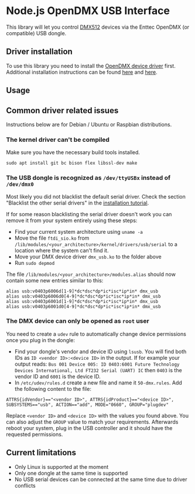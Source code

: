# Node.js OpenDMX USB Interface
This library will let you control [DMX512](https://en.wikipedia.org/wiki/DMX512) devices via the Enttec OpenDMX (or compatible) USB dongle.

## Driver installation
To use this library you need to install the [OpenDMX device driver](https://github.com/lowlander/dmx_usb_module) first. Additional installation instructions can be found [here](https://opendmx.net/index.php/LLA,_OpenDMX_USB_and_Q_Light_Controller_Tutorial) and [here](http://www.erwinrol.com/page/projects/open-dmx-usb/).

## Usage



## Common driver related issues
Instructions below are for Debian / Ubuntu or Raspbian distributions.

### The kernel driver can't be compiled
Make sure you have the necessary build tools installed.
```
sudo apt install git bc bison flex libssl-dev make
```

### The USB dongle is recognized as `/dev/ttyUSBx` instead of `/dev/dmx0`
Most likely you did not blacklist the default serial driver. Check the section "Blacklist the other serial drivers" in the [installation tutorial](https://opendmx.net/index.php/LLA,_OpenDMX_USB_and_Q_Light_Controller_Tutorial).

If for some reason blacklisting the serial driver doesn't work you can remove it from your system entirely using these steps:

 - Find your current system architecture using `uname -a`
 - Move the file `ftdi_sio.ko` from `/lib/modules/<your_architecture>/kernel/drivers/usb/serial` to a location where the system can't find it.
 - Move your DMX device driver `dmx_usb.ko` to the folder above
 - Run `sudo depmod` 

The file `/lib/modules/<your_architecture>/modules.alias` should now contain some new entries similar to this:

```
alias usb:v0403p6006d[1-9]*dc*dsc*dp*ic*isc*ip*in* dmx_usb
alias usb:v0403p6006d0[4-9]*dc*dsc*dp*ic*isc*ip*in* dmx_usb
alias usb:v0403p6001d[1-9]*dc*dsc*dp*ic*isc*ip*in* dmx_usb
alias usb:v0403p6001d0[4-9]*dc*dsc*dp*ic*isc*ip*in* dmx_usb
```

### The DMX device can only be opened as `root` user
You need to create a `udev` rule to automatically change device permissions once you plug in the dongle:

- Find your dongle's vendor and device ID using `lsusb`. You will find both IDs as `ID <vendor ID>:<device ID>` in the output. If for example your output reads: `Bus 001 Device 005: ID 0403:6001 Future Technology Devices International, Ltd FT232 Serial (UART) IC` then `0403` is the vendor ID and `6001` is the device ID.
- In `/etc/udev/rules.d` create a new file and name it `50-dmx.rules`. Add the following content to the file:

```
ATTRS{idVendor}=="<vendor ID>", ATTRS{idProduct}=="<device ID>", SUBSYSTEMS=="usb", ACTION=="add", MODE="0660", GROUP="plugdev"
```
Replace `<vendor ID>` and `<device ID>` with the values you found above. You can also adjust the `GROUP` value to match your requirements. Afterwards reboot your system, plug in the USB controller and it should have the requested permissions.

## Current limitations
- Only Linux is supported at the moment
- Only one dongle at the same time is supported
- No USB serial devices can be connected at the same time due to driver conflicts